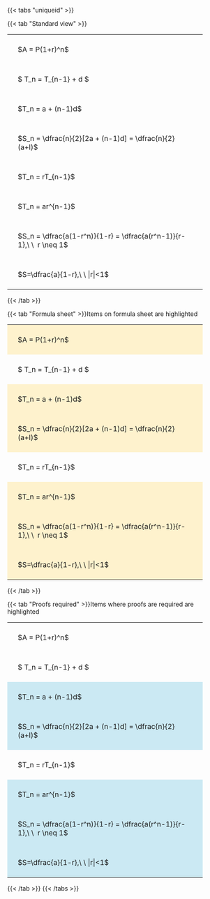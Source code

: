 ---
---

{{< tabs "uniqueid" >}}

{{< tab "Standard view" >}}

<style type="text/css">
#T_61197 th.col_heading {
  text-align: left;
  font-size: 1em;
}
#T_61197 td {
  text-align: left;
  font-size: 1em;
  padding: 1.5em;
}
#T_61197_row0_col0, #T_61197_row1_col0, #T_61197_row2_col0, #T_61197_row3_col0, #T_61197_row4_col0, #T_61197_row5_col0, #T_61197_row6_col0, #T_61197_row7_col0 {
  width: 400px;
  white-space: pre-wrap;
}
</style>
<table id="T_61197">
  <thead>
  </thead>
  <tbody>
    <tr>
      <td id="T_61197_row0_col0" class="data row0 col0" >$A = P(1+r)^n$</td>
    </tr>
    <tr>
      <td id="T_61197_row1_col0" class="data row1 col0" >$ T_n = T_{n-1} + d $</td>
    </tr>
    <tr>
      <td id="T_61197_row2_col0" class="data row2 col0" >$T_n = a + (n-1)d$</td>
    </tr>
    <tr>
      <td id="T_61197_row3_col0" class="data row3 col0" >$S_n = \dfrac{n}{2}[2a + (n-1)d] = \dfrac{n}{2}(a+l)$</td>
    </tr>
    <tr>
      <td id="T_61197_row4_col0" class="data row4 col0" >$T_n = rT_{n-1}$</td>
    </tr>
    <tr>
      <td id="T_61197_row5_col0" class="data row5 col0" >$T_n = ar^{n-1}$</td>
    </tr>
    <tr>
      <td id="T_61197_row6_col0" class="data row6 col0" >$S_n = \dfrac{a(1-r^n)}{1-r} = \dfrac{a(r^n-1)}{r-1},\ \  r \neq 1$</td>
    </tr>
    <tr>
      <td id="T_61197_row7_col0" class="data row7 col0" >$S=\dfrac{a}{1-r},\ \ |r|<1$</td>
    </tr>
  </tbody>
</table>
{{< /tab >}}

{{< tab "Formula sheet" >}}Items on formula sheet are highlighted
<br>
<style type="text/css">
#T_37533 th.col_heading {
  text-align: left;
  font-size: 1em;
}
#T_37533 td {
  text-align: left;
  font-size: 1em;
  padding: 1.5em;
}
#T_37533_row0_col0, #T_37533_row2_col0, #T_37533_row3_col0, #T_37533_row5_col0, #T_37533_row6_col0, #T_37533_row7_col0 {
  width: 400px;
  background-color: rgba(255,194,10, 0.2);
  white-space: pre-wrap;
}
#T_37533_row1_col0, #T_37533_row4_col0 {
  width: 400px;
  white-space: pre-wrap;
}
</style>
<table id="T_37533">
  <thead>
  </thead>
  <tbody>
    <tr>
      <td id="T_37533_row0_col0" class="data row0 col0" >$A = P(1+r)^n$</td>
    </tr>
    <tr>
      <td id="T_37533_row1_col0" class="data row1 col0" >$ T_n = T_{n-1} + d $</td>
    </tr>
    <tr>
      <td id="T_37533_row2_col0" class="data row2 col0" >$T_n = a + (n-1)d$</td>
    </tr>
    <tr>
      <td id="T_37533_row3_col0" class="data row3 col0" >$S_n = \dfrac{n}{2}[2a + (n-1)d] = \dfrac{n}{2}(a+l)$</td>
    </tr>
    <tr>
      <td id="T_37533_row4_col0" class="data row4 col0" >$T_n = rT_{n-1}$</td>
    </tr>
    <tr>
      <td id="T_37533_row5_col0" class="data row5 col0" >$T_n = ar^{n-1}$</td>
    </tr>
    <tr>
      <td id="T_37533_row6_col0" class="data row6 col0" >$S_n = \dfrac{a(1-r^n)}{1-r} = \dfrac{a(r^n-1)}{r-1},\ \  r \neq 1$</td>
    </tr>
    <tr>
      <td id="T_37533_row7_col0" class="data row7 col0" >$S=\dfrac{a}{1-r},\ \ |r|<1$</td>
    </tr>
  </tbody>
</table>
{{< /tab >}}

{{< tab "Proofs required" >}}Items where proofs are required are highlighted
<br>
<style type="text/css">
#T_3b6d4 th.col_heading {
  text-align: left;
  font-size: 1em;
}
#T_3b6d4 td {
  text-align: left;
  font-size: 1em;
  padding: 1.5em;
}
#T_3b6d4_row0_col0, #T_3b6d4_row1_col0, #T_3b6d4_row4_col0 {
  width: 400px;
  white-space: pre-wrap;
}
#T_3b6d4_row2_col0, #T_3b6d4_row3_col0, #T_3b6d4_row5_col0, #T_3b6d4_row6_col0, #T_3b6d4_row7_col0 {
  width: 400px;
  background-color: rgba(0,150,200, 0.2);
  white-space: pre-wrap;
}
</style>
<table id="T_3b6d4">
  <thead>
  </thead>
  <tbody>
    <tr>
      <td id="T_3b6d4_row0_col0" class="data row0 col0" >$A = P(1+r)^n$</td>
    </tr>
    <tr>
      <td id="T_3b6d4_row1_col0" class="data row1 col0" >$ T_n = T_{n-1} + d $</td>
    </tr>
    <tr>
      <td id="T_3b6d4_row2_col0" class="data row2 col0" >$T_n = a + (n-1)d$</td>
    </tr>
    <tr>
      <td id="T_3b6d4_row3_col0" class="data row3 col0" >$S_n = \dfrac{n}{2}[2a + (n-1)d] = \dfrac{n}{2}(a+l)$</td>
    </tr>
    <tr>
      <td id="T_3b6d4_row4_col0" class="data row4 col0" >$T_n = rT_{n-1}$</td>
    </tr>
    <tr>
      <td id="T_3b6d4_row5_col0" class="data row5 col0" >$T_n = ar^{n-1}$</td>
    </tr>
    <tr>
      <td id="T_3b6d4_row6_col0" class="data row6 col0" >$S_n = \dfrac{a(1-r^n)}{1-r} = \dfrac{a(r^n-1)}{r-1},\ \  r \neq 1$</td>
    </tr>
    <tr>
      <td id="T_3b6d4_row7_col0" class="data row7 col0" >$S=\dfrac{a}{1-r},\ \ |r|<1$</td>
    </tr>
  </tbody>
</table>
{{< /tab >}}
{{< /tabs >}}